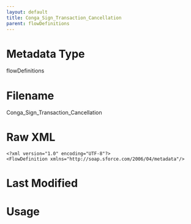 ```yaml
---
layout: default
title: Conga_Sign_Transaction_Cancellation
parent: flowDefinitions
---
```

# Metadata Type
flowDefinitions


# Filename 
Conga_Sign_Transaction_Cancellation


# Raw XML
```
<?xml version="1.0" encoding="UTF-8"?>
<FlowDefinition xmlns="http://soap.sforce.com/2006/04/metadata"/>
```


# Last Modified


# Usage

